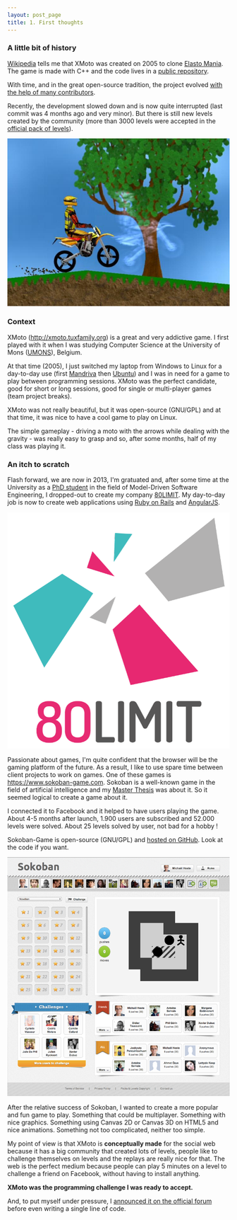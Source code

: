 ```yaml
---
layout: post_page
title: 1. First thoughts
---
```


### A little bit of history

[Wikipedia](http://en.wikipedia.org/wiki/X-Moto) tells me that XMoto was created on 2005 to clone [Elasto Mania](http://www.elastomania.com/). The game is made with C++ and the code lives in a [public repository](http://svn.tuxfamily.org/viewvc.cgi/xmoto_xmoto/).

With time, and in the great open-source tradition, the project evolved [with the help of many contributors](http://xmoto.tuxfamily.org/index.php?page=contributors).

Recently, the development slowed down and is now quite interrupted (last commit was 4 months ago and very minor). But there is still new levels created by the community (more than 3000 levels were accepted in the [official pack of levels](http://xmoto.tuxfamily.org/index.php?page=all_levels)).

[![XMoto](/img/xmoto.jpg)](http://xmoto.tuxfamily.org)

### Context

XMoto (<http://xmoto.tuxfamily.org>) is a great and very addictive game. I first played with it when I was studying Computer Science at the University of Mons ([UMONS](http://www.umons.ac.be)), Belgium.

At that time (2005), I just switched my laptop from Windows to Linux for a day-to-day use (first [Mandriva](http://www.mandriva.com) then [Ubuntu](http://www.ubuntu.com)) and I was in need for a game to play between programming sessions. XMoto was the perfect candidate, good for short or long sessions, good for single or multi-player games (team project breaks).

XMoto was not really beautiful, but it was open-source (GNU/GPL) and at that time, it was nice to have a cool game to play on Linux.

The simple gameplay - driving a moto with the arrows while dealing with the gravity - was really easy to grasp and so, after some months, half of my class was playing it.

### An itch to scratch

Flash forward, we are now in 2013, I'm gratuated and, after some time at the University as a [PhD student](http://w3.umons.ac.be/staff/Hoste.Michael) in the field of Model-Driven Software Engineering, I dropped-out to create my company [80LIMIT](http://www.80limit.com). My day-to-day job is now to create web applications using [Ruby on Rails](http://www.rubyonrails.com) and [AngularJS](http://www.angularjs.com).

[![80LIMIT](/img/80limit.png)](http://www.80limit.com)

Passionate about games, I'm quite confident that the browser will be the gaming platform of the future. As a result, I like to use spare time between client projects to work on games. One of these games is <https://www.sokoban-game.com>. Sokoban is a well-known game in the field of artificial intelligence and my [Master Thesis](http://informatique.umons.ac.be/ftp_infofs/2008/Hoste2008-memoire.pdf) was about it. So it seemed logical to create a game about it.

I connected it to Facebook and it helped to have users playing the game. About 4-5 months after launch, 1.900 users are subscribed and 52.000 levels were solved. About 25 levels solved by user, not bad for a hobby !

Sokoban-Game is open-source (GNU/GPL) and [hosted on GitHub](https://github.com/MichaelHoste/sokoban). Look at the code if you want.

[![Sokoban](/img/sokoban.png)](https://www.sokoban-game.com)

After the relative success of Sokoban, I wanted to create a more popular and fun game to  play. Something that could be multiplayer. Something with nice graphics. Something using Canvas 2D or Canvas 3D on HTML5 and nice animations. Something not too complicated, neither too simple.

My point of view is that XMoto is **conceptually made** for the social web because it has a big community that created lots of levels, people like to challenge themselves on levels and the replays are really nice for that. The web is the perfect medium because people can play 5 minutes on a level to challenge a friend on Facebook, without having to install anything.

**XMoto was the programming challenge I was ready to accept.**

And, to put myself under pressure, I [announced it on the official forum](http://forum.xmoto.tuxfamily.org/viewtopic.php?f=69&t=3419#p12560) before even writing a single line of code.
